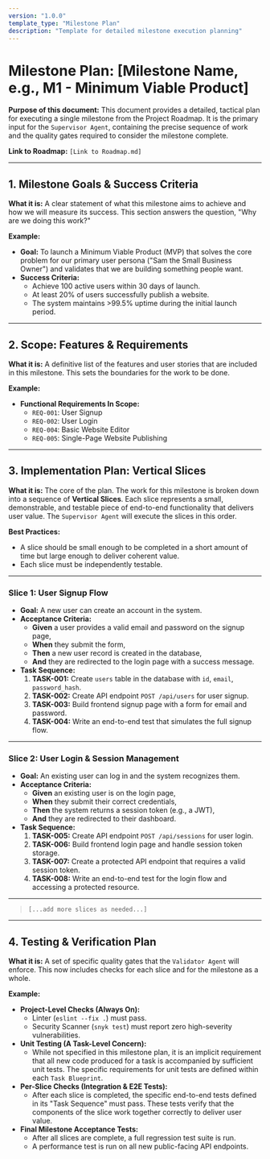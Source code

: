 ```yaml
---
version: "1.0.0"
template_type: "Milestone Plan"
description: "Template for detailed milestone execution planning"
---
```


# Milestone Plan: [Milestone Name, e.g., M1 - Minimum Viable Product]

**Purpose of this document:** This document provides a detailed, tactical plan for executing a single milestone from the Project Roadmap. It is the primary input for the `Supervisor Agent`, containing the precise sequence of work and the quality gates required to consider the milestone complete.

**Link to Roadmap:** `[Link to Roadmap.md]`

---

## 1. Milestone Goals & Success Criteria

**What it is:** A clear statement of what this milestone aims to achieve and how we will measure its success. This section answers the question, "Why are we doing this work?"

**Example:**

* **Goal:** To launch a Minimum Viable Product (MVP) that solves the core problem for our primary user persona ("Sam the Small Business Owner") and validates that we are building something people want.
* **Success Criteria:**
  * Achieve 100 active users within 30 days of launch.
  * At least 20% of users successfully publish a website.
  * The system maintains >99.5% uptime during the initial launch period.

---

## 2. Scope: Features & Requirements

**What it is:** A definitive list of the features and user stories that are included in this milestone. This sets the boundaries for the work to be done.

**Example:**

* **Functional Requirements In Scope:**
  * `REQ-001`: User Signup
  * `REQ-002`: User Login
  * `REQ-004`: Basic Website Editor
  * `REQ-005`: Single-Page Website Publishing

---

## 3. Implementation Plan: Vertical Slices

**What it is:** The core of the plan. The work for this milestone is broken down into a sequence of **Vertical Slices**. Each slice represents a small, demonstrable, and testable piece of end-to-end functionality that delivers user value. The `Supervisor Agent` will execute the slices in this order.

**Best Practices:**

* A slice should be small enough to be completed in a short amount of time but large enough to deliver coherent value.
* Each slice must be independently testable.

---

### **Slice 1: User Signup Flow**

* **Goal:** A new user can create an account in the system.
* **Acceptance Criteria:**
  * **Given** a user provides a valid email and password on the signup page,
  * **When** they submit the form,
  * **Then** a new user record is created in the database,
  * **And** they are redirected to the login page with a success message.
* **Task Sequence:**
    1. **TASK-001:** Create `users` table in the database with `id`, `email`, `password_hash`.
    2. **TASK-002:** Create API endpoint `POST /api/users` for user signup.
    3. **TASK-003:** Build frontend signup page with a form for email and password.
    4. **TASK-004:** Write an end-to-end test that simulates the full signup flow.

---

### **Slice 2: User Login & Session Management**

* **Goal:** An existing user can log in and the system recognizes them.
* **Acceptance Criteria:**
  * **Given** an existing user is on the login page,
  * **When** they submit their correct credentials,
  * **Then** the system returns a session token (e.g., a JWT),
  * **And** they are redirected to their dashboard.
* **Task Sequence:**
    1. **TASK-005:** Create API endpoint `POST /api/sessions` for user login.
    2. **TASK-006:** Build frontend login page and handle session token storage.
    3. **TASK-007:** Create a protected API endpoint that requires a valid session token.
    4. **TASK-008:** Write an end-to-end test for the login flow and accessing a protected resource.

---
> `[...add more slices as needed...]`
---

## 4. Testing & Verification Plan

**What it is:** A set of specific quality gates that the `Validator Agent` will enforce. This now includes checks for each slice and for the milestone as a whole.

**Example:**

* **Project-Level Checks (Always On):**
  * Linter (`eslint --fix .`) must pass.
  * Security Scanner (`snyk test`) must report zero high-severity vulnerabilities.
* **Unit Testing (A Task-Level Concern):**
  * While not specified in this milestone plan, it is an implicit requirement that all new code produced for a task is accompanied by sufficient unit tests. The specific requirements for unit tests are defined within each `Task Blueprint`.
* **Per-Slice Checks (Integration & E2E Tests):**
  * After each slice is completed, the specific end-to-end tests defined in its "Task Sequence" must pass. These tests verify that the components of the slice work together correctly to deliver user value.
* **Final Milestone Acceptance Tests:**
  * After all slices are complete, a full regression test suite is run.
  * A performance test is run on all new public-facing API endpoints.
